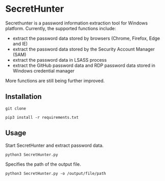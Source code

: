 # SecretHunter
Secrethunter is a password information extraction tool for Windows platform. Currently, the supported functions include:
- extract the password data stored by browsers (Chrome, Firefox, Edge and IE)
- extract the password data stored by the Security Account Manager (SAM)
- extract the password data in LSASS process
- extract the GitHub password data and RDP password data stored in Windows credential manager

More functions are still being further improved. 

## Installation
```
git clone 
```
```
pip3 install -r requirements.txt
```

## Usage
Start SecretHunter and extract password data.
```
python3 SecretHunter.py
```
Specifies the path of the output file.
```
python3 SecretHunter.py -o /output/file/path
```
